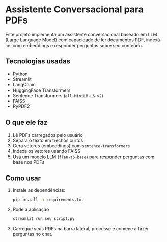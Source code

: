 # Assistente Conversacional para PDFs

Este projeto implementa um assistente conversacional baseado em LLM (Large Language Model) com capacidade de ler documentos PDF, indexá-los com embeddings e responder perguntas sobre seu conteúdo.

## Tecnologias usadas

- Python
- Streamlit
- LangChain
- HuggingFace Transformers
- Sentence Transformers (`all-MiniLM-L6-v2`)
- FAISS
- PyPDF2

## O que ele faz

1. Lê PDFs carregados pelo usuário
2. Separa o texto em trechos curtos
3. Gera vetores (embeddings) com `sentence-transformers`
4. Indexa os vetores usando FAISS
5. Usa um modelo LLM (`flan-t5-base`) para responder perguntas com base nos PDFs

## Como usar

1. Instale as dependências:
   ```bash
   pip install -r requirements.txt
2. Rode a aplicação
    ```bash
    streamlit run seu_script.py
3. Carregue seus PDFs na barra lateral, processe e comece a fazer perguntas no chat.